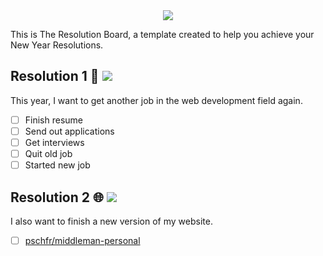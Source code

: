 <div align="center">
  <img src="https://i.imgur.com/thKzPkw.png">
</div>

This is The Resolution Board, a template created to help you achieve your New Year Resolutions.  

## Resolution 1 👔 ![](https://img.shields.io/badge/progress-0%25-green.svg)
This year, I want to get another job in the web development field again.

- [ ] Finish resume
- [ ] Send out applications
- [ ] Get interviews
- [ ] Quit old job
- [ ] Started new job

## Resolution 2 🌐 ![](https://img.shields.io/badge/progress-0%25-yellow.svg)

I also want to finish a new version of my website.

- [ ] [pschfr/middleman-personal](https://github.com/pschfr/middleman-personal)

